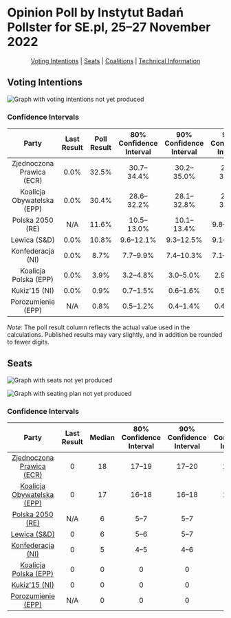 # Opinion Poll by Instytut Badań Pollster for SE.pl, 25–27 November 2022

<p align="center"><a href="#voting-intentions">Voting Intentions</a> | <a href="#seats">Seats</a> | <a href="#coalitions">Coalitions</a> | <a href="#technical-information">Technical Information</a></p>

## Voting Intentions

![Graph with voting intentions not yet produced](2022-11-27-InstytutBadańPollster.png "Voting Intentions")

### Confidence Intervals

| Party | Last Result | Poll Result | 80% Confidence Interval | 90% Confidence Interval | 95% Confidence Interval | 99% Confidence Interval |
|:-----:|:-----------:|:-----------:|:-----------------------:|:-----------------------:|:-----------------------:|:-----------------------:|
| Zjednoczona Prawica (ECR) | 0.0% | 32.5% | 30.7–34.4% |30.2–35.0% |29.8–35.4% |28.9–36.4% |
| Koalicja Obywatelska (EPP) | 0.0% | 30.4% | 28.6–32.2% |28.1–32.8% |27.7–33.2% |26.8–34.1% |
| Polska 2050 (RE) | N/A | 11.6% | 10.5–13.0% |10.1–13.4% |9.8–13.7% |9.3–14.4% |
| Lewica (S&D) | 0.0% | 10.8% | 9.6–12.1% |9.3–12.5% |9.1–12.8% |8.5–13.5% |
| Konfederacja (NI) | 0.0% | 8.7% | 7.7–9.9% |7.4–10.3% |7.1–10.6% |6.7–11.2% |
| Koalicja Polska (EPP) | 0.0% | 3.9% | 3.2–4.8% |3.0–5.0% |2.9–5.2% |2.6–5.7% |
| Kukiz’15 (NI) | 0.0% | 0.9% | 0.7–1.5% |0.6–1.6% |0.5–1.7% |0.4–2.0% |
| Porozumienie (EPP) | N/A | 0.8% | 0.5–1.2% |0.4–1.4% |0.4–1.5% |0.3–1.8% |

*Note:* The poll result column reflects the actual value used in the calculations. Published results may vary slightly, and in addition be rounded to fewer digits.

## Seats

![Graph with seats not yet produced](2022-11-27-InstytutBadańPollster-seats.png "Seats")

![Graph with seating plan not yet produced](2022-11-27-InstytutBadańPollster-seating-plan.png "Seating Plan")

### Confidence Intervals

| Party | Last Result | Median | 80% Confidence Interval | 90% Confidence Interval | 95% Confidence Interval | 99% Confidence Interval |
|:-----:|:-----------:|:------:|:-----------------------:|:-----------------------:|:-----------------------:|:-----------------------:|
| <a href="#zjednoczona-prawica-(ecr)">Zjednoczona Prawica (ECR)</a> | 0 | 18 | 17–19 |17–20 |17–20 |16–21 |
| <a href="#koalicja-obywatelska-(epp)">Koalicja Obywatelska (EPP)</a> | 0 | 17 | 16–18 |16–18 |15–19 |15–19 |
| <a href="#polska-2050-(re)">Polska 2050 (RE)</a> | N/A | 6 | 5–7 |5–7 |5–7 |5–8 |
| <a href="#lewica-(s&d)">Lewica (S&D)</a> | 0 | 6 | 5–6 |5–7 |5–7 |4–7 |
| <a href="#konfederacja-(ni)">Konfederacja (NI)</a> | 0 | 5 | 4–5 |4–6 |4–6 |3–6 |
| <a href="#koalicja-polska-(epp)">Koalicja Polska (EPP)</a> | 0 | 0 | 0 |0 |0–2 |0–3 |
| <a href="#kukiz’15-(ni)">Kukiz’15 (NI)</a> | 0 | 0 | 0 |0 |0 |0 |
| <a href="#porozumienie-(epp)">Porozumienie (EPP)</a> | N/A | 0 | 0 |0 |0 |0 |

